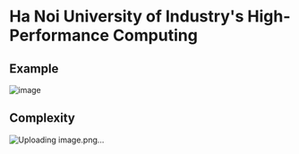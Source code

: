 # Ha Noi University of Industry's High-Performance Computing

## Example
![image](https://github.com/minhnguyenparalax/High-Performance-Computing/assets/138836179/4329770d-60f6-4eff-a751-b677e0156f11)


## Complexity
![Uploading image.png…]()

